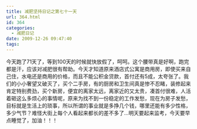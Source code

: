```yaml
---
title: 减肥坚持日记之第七十一天
url: 364.html
id: 364
categories:
  - 减肥日记
date: 2009-12-26 09:47:40
tags:
---
```


今天跑了71天了，等到100天的时候就快放假了，呵呵。这个腰带真是好啊，跑完都是汗，应该对减肥很有帮助。今天才知道原来酒店式公寓是商用房，即使买来自己住，水电还是商用的价格，而且不能公积金贷款，首付还有5成，太夸张了。我们的小小奢望又破灭了，买个二手房，有的厨房和卫生间真是惨不忍睹，装修起来肯定特别费劲，买个新房，便宜的离家太远，离家近的又太贵，凑首付很难，人活着砸这么多烦心的事情呢，原来为找不到一份稳定的工作发愁，现在为房子发愁，目标就是生活上的琐事，所以所谓的事业就是多挣几个钱，哪里还能有多少性格，多少气节？难怪大街上每个人看起来都长的差不多了...明天要起来监考，今天要早点睡觉了，加油！！！